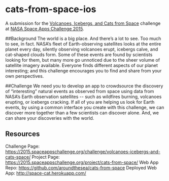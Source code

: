 # cats-from-space-ios

A submission for the [Volcanoes, Icebergs, and Cats from Space](https://2015.spaceappschallenge.org/challenge/volcanoes-icebergs-and-cats-space/) challenge at [NASA Space Apps Challenge 2015](https://2015.spaceappschallenge.org).

##Background
The world is a big place. And there’s a lot to see. Too much to see, in fact. NASA’s fleet of Earth-observing satellites looks at the entire planet every day, silently observing volcanoes erupt, icebergs calve, and cat-shaped clouds form. Some of these events are found by scientists looking for them, but many more go unnoticed due to the sheer volume of satellite imagery available. Everyone finds different aspects of our planet interesting; and this challenge encourages you to find and share from your own perspectives. 

##Challenge
We need you to develop an app to crowdsource the discovery of “interesting” natural events as observed from space using data from NASA’s Earth observation satellites -- such as wildfires burning, volcanoes erupting, or icebergs cracking. If all of you are helping us look for Earth events, by using a common interface you create with this challenge, we can discover more together than a few scientists can discover alone. And, we can share your discoveries with the world.

## Resources
Challenge Page: https://2015.spaceappschallenge.org/challenge/volcanoes-icebergs-and-cats-space/
Project Page: https://2015.spaceappschallenge.org/project/cats-from-space/
Web App Repo: https://github.com/aroundthesea/cats-from-space
Deployed Web App: http://space-cat.herokuapp.com/

